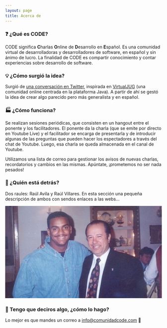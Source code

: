 ```yaml
---
layout: page
title: Acerca de
---
```


### :question: ¿Qué es CODE?

CODE significa **C**harlas **O**nline de **D**esarrollo en **E**spañol. Es una comunidad virtual de desarrolladoras y desarrolladores de software, en español y sin ánimo de lucro. La finalidad de CODE es compartir conocimiento y contar experiencias sobre desarrollo de software.

### :bulb: ¿Cómo surgió la idea?

Surgió de [una conversación en Twitter](https://masde140.com/t/meetup-virtual/279), inspirada en [VirtualJUG](https://virtualjug.com/) (una comunidad online centrada en la plataforma Java). A partir de ahí se gestó la idea de crear algo parecido pero más generalista y en español.

### :factory: ¿Cómo funciona?

Se realizan sesiones periódicas, que consisten en un hangout entre el ponente y los facilitadores. El ponente da la charla (que se emite por directo en Youtube Live) y el facilitador se encarga de presentarla y de introducir algunas de las preguntas que pueden hacer los espectadores a través del chat de Youtube. Luego, esa charla se queda almacenada en el canal de Youtube.

Utilizamos una lista de correo para gestionar los avisos de nuevas charlas, recordatorios y cambios en las mismas. Apúntate, ¡prometemos no ser nada pesados!

### :busts_in_silhouette: ¿Quién está detrás?

Dos raules: Raúl Avila y Raúl Villares. En esta sección una pequeña descripción de ambos con sendos enlaces a las webs...

![Raúl Ávila y Raúl Villares](./img/carltonarevalo.jpg)

### :raising_hand: Tengo que deciros algo, ¿cómo lo hago?

Lo mejor es que mandes un correo a info@comunidadcode.com :email:
